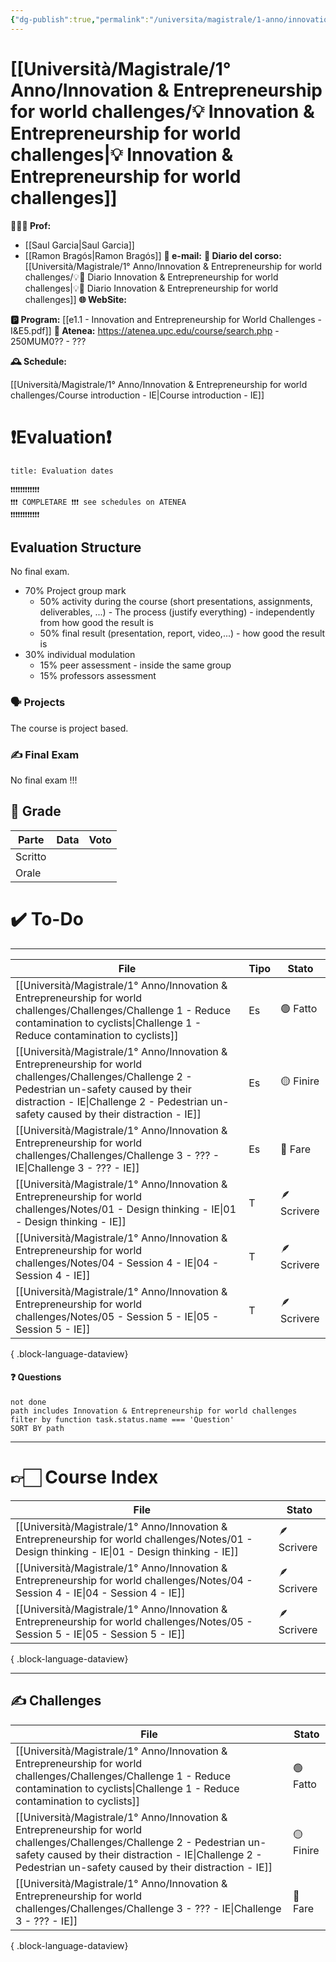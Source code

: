 ```yaml
---
{"dg-publish":true,"permalink":"/universita/magistrale/1-anno/innovation-and-entrepreneurship-for-world-challenges/innovation-and-entrepreneurship-for-world-challenges/","tags":["UNI"]}
---
```



# [[Università/Magistrale/1° Anno/Innovation & Entrepreneurship for world challenges/💡 Innovation & Entrepreneurship for world challenges\|💡 Innovation & Entrepreneurship for world challenges]]


**🧑🏻‍🏫 Prof:**
- [[Saul Garcia\|Saul Garcia]]
- [[Ramon Bragós\|Ramon Bragós]]
**📧 e-mail:** 
**📔 Diario del corso:** [[Università/Magistrale/1° Anno/Innovation & Entrepreneurship for world challenges/💡📔 Diario Innovation & Entrepreneurship for world challenges\|💡📔 Diario Innovation & Entrepreneurship for world challenges]]
**🌐 WebSite:** 

**🅿️ Program:** [[e1.1 - Innovation and Entrepreneurship for World Challenges - I&E5.pdf]]
**🔑 Atenea:** https://atenea.upc.edu/course/search.php - 250MUM0?? - ???

**🕰 Schedule:**

[[Università/Magistrale/1° Anno/Innovation & Entrepreneurship for world challenges/Course introduction - IE\|Course introduction - IE]]

# ❗️Evaluation❗️

```ad-attention
title: Evaluation dates

❗❗❗❗❗❗❗❗❗❗❗❗
❗❗❗ COMPLETARE ❗❗❗ see schedules on ATENEA
❗❗❗❗❗❗❗❗❗❗❗❗
```



## Evaluation Structure

No final exam.

- 70% Project group mark
	- 50% activity during the course (short presentations, assignments, deliverables, ...) - The process (justify everything) - independently from how good the result is
	- 50% final result (presentation, report, video,...) - how good the result is
- 30% individual modulation
	- 15% peer assessment - inside the same group
	- 15% professors assessment


### 🗣 Projects 

The course is project based.
### ✍️ Final Exam

No final exam !!!




## 💯 Grade

| Parte       | Data           | Voto |
| ----------- | -------------- | ---- |
| Scritto |  |  |
| Orale       |  |     |


# ✔️ To-Do


___

| File                                                                                                                                                                                                                                        | Tipo | Stato       |
| ------------------------------------------------------------------------------------------------------------------------------------------------------------------------------------------------------------------------------------------- | ---- | ----------- |
| [[Università/Magistrale/1° Anno/Innovation & Entrepreneurship for world challenges/Challenges/Challenge 1 - Reduce contamination to cyclists\|Challenge 1 - Reduce contamination to cyclists]]                                           | Es   | 🟢 Fatto    |
| [[Università/Magistrale/1° Anno/Innovation & Entrepreneurship for world challenges/Challenges/Challenge 2 - Pedestrian un-safety caused by their distraction - IE\|Challenge 2 - Pedestrian un-safety caused by their distraction - IE]] | Es   | 🟡 Finire   |
| [[Università/Magistrale/1° Anno/Innovation & Entrepreneurship for world challenges/Challenges/Challenge 3 - ??? - IE\|Challenge 3 - ??? - IE]]                                                                                           | Es   | 🔴 Fare     |
| [[Università/Magistrale/1° Anno/Innovation & Entrepreneurship for world challenges/Notes/01 - Design thinking - IE\|01 - Design thinking - IE]]                                                                                          | T    | 🪶 Scrivere |
| [[Università/Magistrale/1° Anno/Innovation & Entrepreneurship for world challenges/Notes/04 - Session 4 - IE\|04 - Session 4 - IE]]                                                                                                      | T    | 🪶 Scrivere |
| [[Università/Magistrale/1° Anno/Innovation & Entrepreneurship for world challenges/Notes/05 - Session 5 - IE\|05 - Session 5 - IE]]                                                                                                      | T    | 🪶 Scrivere |

{ .block-language-dataview}


#### ❓ Questions

```tasks
not done
path includes Innovation & Entrepreneurship for world challenges
filter by function task.status.name === 'Question'
SORT BY path
```



___

# 👉🏻 Course Index


| File                                                                                                                                               | Stato       |
| -------------------------------------------------------------------------------------------------------------------------------------------------- | ----------- |
| [[Università/Magistrale/1° Anno/Innovation & Entrepreneurship for world challenges/Notes/01 - Design thinking - IE\|01 - Design thinking - IE]] | 🪶 Scrivere |
| [[Università/Magistrale/1° Anno/Innovation & Entrepreneurship for world challenges/Notes/04 - Session 4 - IE\|04 - Session 4 - IE]]             | 🪶 Scrivere |
| [[Università/Magistrale/1° Anno/Innovation & Entrepreneurship for world challenges/Notes/05 - Session 5 - IE\|05 - Session 5 - IE]]             | 🪶 Scrivere |

{ .block-language-dataview}


___


## ✍️ Challenges


| File                                                                                                                                                                                                                                        | Stato     |
| ------------------------------------------------------------------------------------------------------------------------------------------------------------------------------------------------------------------------------------------- | --------- |
| [[Università/Magistrale/1° Anno/Innovation & Entrepreneurship for world challenges/Challenges/Challenge 1 - Reduce contamination to cyclists\|Challenge 1 - Reduce contamination to cyclists]]                                           | 🟢 Fatto  |
| [[Università/Magistrale/1° Anno/Innovation & Entrepreneurship for world challenges/Challenges/Challenge 2 - Pedestrian un-safety caused by their distraction - IE\|Challenge 2 - Pedestrian un-safety caused by their distraction - IE]] | 🟡 Finire |
| [[Università/Magistrale/1° Anno/Innovation & Entrepreneurship for world challenges/Challenges/Challenge 3 - ??? - IE\|Challenge 3 - ??? - IE]]                                                                                           | 🔴 Fare   |

{ .block-language-dataview}



